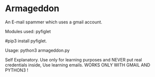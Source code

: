 # Armageddon
An E-mail spammer which uses a gmail account.

Modules used:
pyfiglet

#pip3 install pyfiglet.

Usage:
python3 armageddon.py

Self Explanatory. Use only for learning purposes and NEVER put real credentials inside, Use learning emails. WORKS ONLY WITH GMAIL AND PYTHON3 !
